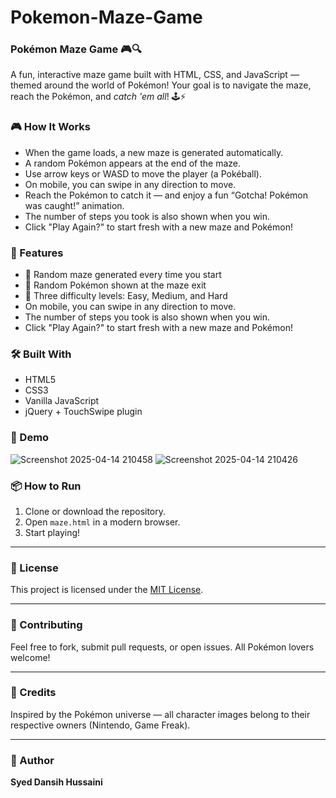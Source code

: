 # Pokemon-Maze-Game
### Pokémon Maze Game 🎮🔍

A fun, interactive maze game built with HTML, CSS, and JavaScript — themed around the world of Pokémon! Your goal is to navigate the maze, reach the Pokémon, and *catch 'em all*! 🕹️⚡

### 🎮 How It Works
- When the game loads, a new maze is generated automatically.
- A random Pokémon appears at the end of the maze.
- Use arrow keys or WASD to move the player (a Pokéball).
- On mobile, you can swipe in any direction to move.
- Reach the Pokémon to catch it — and enjoy a fun “Gotcha! Pokémon was caught!” animation.
- The number of steps you took is also shown when you win.
- Click "Play Again?" to start fresh with a new maze and Pokémon!

### 🚀 Features
- 🔄 Random maze generated every time you start
- 🎲 Random Pokémon shown at the maze exit
- 🧠 Three difficulty levels: Easy, Medium, and Hard
- On mobile, you can swipe in any direction to move.
- The number of steps you took is also shown when you win.
- Click "Play Again?" to start fresh with a new maze and Pokémon!


### 🛠️ Built With
- HTML5  
- CSS3  
- Vanilla JavaScript  
- jQuery + TouchSwipe plugin

### 📸 Demo
![Screenshot 2025-04-14 210458](https://github.com/user-attachments/assets/ecd63aed-7422-4857-bf3d-d690fa372604)
![Screenshot 2025-04-14 210426](https://github.com/user-attachments/assets/cb8bd7a9-9e4b-4f94-b5b2-57b074517364)


### 📦 How to Run
1. Clone or download the repository.
2. Open `maze.html` in a modern browser.
3. Start playing!


---

### 📜 License
This project is licensed under the [MIT License](LICENSE).

---

### 🤝 Contributing
Feel free to fork, submit pull requests, or open issues. All Pokémon lovers welcome!

---

### 🙌 Credits
Inspired by the Pokémon universe — all character images belong to their respective owners (Nintendo, Game Freak).

---

### 🧠 Author
**Syed Dansih Hussaini**  
